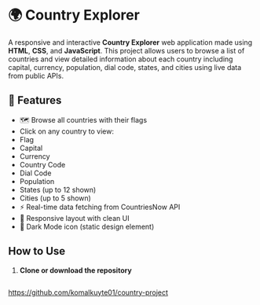 # 🌍 Country Explorer

A responsive and interactive **Country Explorer** web application made using **HTML**, **CSS**, and **JavaScript**. This project allows users to browse a list of countries and view detailed information about each country including capital, currency, population, dial code, states, and cities using live data from public APIs.

## 🎯 Features

- 🗺️ Browse all countries with their flags
-   Click on any country to view:
  - Flag
  - Capital
  - Currency
  - Country Code
  - Dial Code
  - Population
  - States (up to 12 shown)
  - Cities (up to 5 shown)
- ⚡ Real-time data fetching from CountriesNow API
- 📱 Responsive layout with clean UI
- 🌙 Dark Mode icon (static design element)

##  How to Use

1. **Clone or download the repository**
   ```bash
  https://github.com/komalkuyte01/country-project
